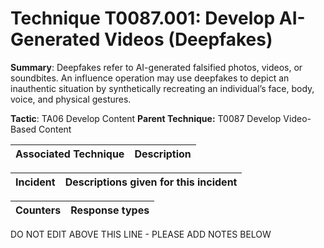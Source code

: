 # Technique T0087.001: Develop AI-Generated Videos (Deepfakes)

**Summary**: Deepfakes refer to AI-generated falsified photos, videos, or soundbites. An influence operation may use deepfakes to depict an inauthentic situation by synthetically recreating an individual’s face, body, voice, and physical gestures.

**Tactic**: TA06 Develop Content            **Parent Technique:** T0087 Develop Video-Based Content


| Associated Technique | Description |
| --------- | ------------------------- |



| Incident | Descriptions given for this incident |
| -------- | -------------------- |



| Counters | Response types |
| -------- | -------------- |


DO NOT EDIT ABOVE THIS LINE - PLEASE ADD NOTES BELOW